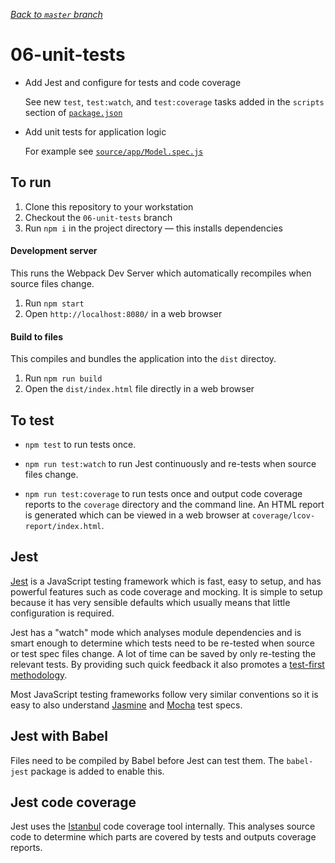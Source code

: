 _[Back to `master` branch](https://github.com/DunedinJS/migrating-to-modern-js)_

# 06-unit-tests

* Add Jest and configure for tests and code coverage

  See new `test`, `test:watch`, and `test:coverage` tasks added in the `scripts`
  section of [`package.json`](./package.json)

* Add unit tests for application logic

  For example see [`source/app/Model.spec.js`](./source/app/Model.spec.js)

## To run

1. Clone this repository to your workstation
1. Checkout the `06-unit-tests` branch
1. Run `npm i` in the project directory &mdash; this installs dependencies

#### Development server

This runs the Webpack Dev Server which automatically recompiles when source files change.

1. Run `npm start`
1. Open `http://localhost:8080/` in a web browser

#### Build to files

This compiles and bundles the application into the `dist` directoy.

1. Run `npm run build`
1. Open the `dist/index.html` file directly in a web browser

## To test

* `npm test` to run tests once.

* `npm run test:watch` to run Jest continuously and re-tests when source files change.

* `npm run test:coverage` to run tests once and output code coverage reports to the `coverage` directory and the command line.
An HTML report is generated which can be viewed in a web browser at
`coverage/lcov-report/index.html`.

## Jest

[Jest](https://facebook.github.io/jest/) is a JavaScript testing framework which
is fast, easy to setup, and has powerful features such as code coverage and mocking.
It is simple to setup because it has very sensible defaults which usually means
that little configuration is required.

Jest has a "watch" mode which analyses module dependencies and is smart enough
to determine which tests need to be re-tested when source or test spec files change.
A lot of time can be saved by only re-testing the relevant tests.
By providing such quick feedback it also promotes a
[test-first methodology](http://www.extremeprogramming.org/rules/testfirst.html).

Most JavaScript testing frameworks follow very similar conventions so it is easy
to also understand [Jasmine](https://jasmine.github.io/) and [Mocha](https://mochajs.org/)
test specs.

## Jest with Babel

Files need to be compiled by Babel before Jest can test them.
The `babel-jest` package is added to enable this.

## Jest code coverage

Jest uses the [Istanbul](https://github.com/gotwarlost/istanbul) code coverage
tool internally.
This analyses source code to determine which parts are covered by tests and
outputs coverage reports.
